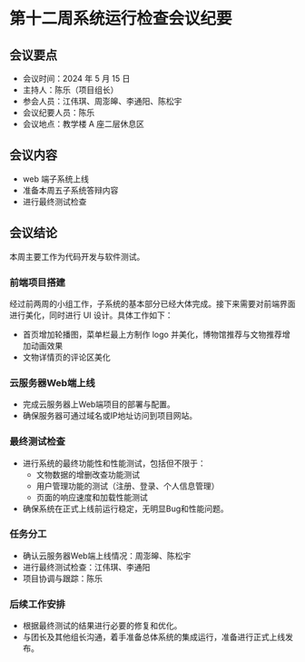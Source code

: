 # 第十二周系统运行检查会议纪要

## 会议要点

- 会议时间：2024 年 5 月 15 日
- 主持人：陈乐（项目组长）
- 参会人员：江伟琪、周澎皞、李通阳、陈松宇
- 会议纪要人员：陈乐
- 会议地点：教学楼 A 座二层休息区

## 会议内容

- web 端子系统上线
- 准备本周五子系统答辩内容
- 进行最终测试检查

## 会议结论

本周主要工作为代码开发与软件测试。

### 前端项目搭建

经过前两周的小组工作，子系统的基本部分已经大体完成。接下来需要对前端界面进行美化，同时进行 UI 设计。具体工作如下：

* 首页增加轮播图，菜单栏最上方制作 logo 并美化，博物馆推荐与文物推荐增加动画效果
* 文物详情页的评论区美化

### 云服务器Web端上线

- 完成云服务器上Web端项目的部署与配置。
- 确保服务器可通过域名或IP地址访问到项目网站。

### 最终测试检查

- 进行系统的最终功能性和性能测试，包括但不限于：
  - 文物数据的增删改查功能测试
  - 用户管理功能的测试（注册、登录、个人信息管理）
  - 页面的响应速度和加载性能测试
- 确保系统在正式上线前运行稳定，无明显Bug和性能问题。

### 任务分工

- 确认云服务器Web端上线情况：周澎皞、陈松宇
- 进行最终测试检查：江伟琪、李通阳
- 项目协调与跟踪：陈乐

### 后续工作安排

- 根据最终测试的结果进行必要的修复和优化。
- 与团长及其他组长沟通，着手准备总体系统的集成运行，准备进行正式上线发布。
